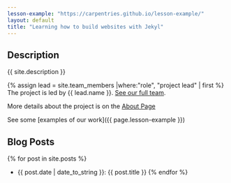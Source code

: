 ```yaml
---
lesson-example: "https://carpentries.github.io/lesson-example/"
layout: default
title: "Learning how to build websites with Jekyl"
---
```


## Description
{{ site.description }}

{% assign lead = site.team_members |where:"role", "project lead" | first %}
The project is led by {{ lead.name }}.
[See our full team](about#Team).

More details about the project is on the [About Page](about)

See some [examples of our work]({{ page.lesson-example }})

## Blog Posts

{% for post in site.posts %}
- {{ post.date | date_to_string }}: {{ post.title }}
{% endfor %}
